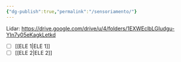 ```yaml
---
{"dg-publish":true,"permalink":"/sensoriamento/"}
---
```


Lidar: https://drive.google.com/drive/u/4/folders/1EXWEclbLGIudgu-YIn7y05eKagkLetkd
- [ ] [[ELE 1\|ELE 1]]
- [ ] [[ELE 2\|ELE 2]]
